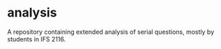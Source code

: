 # analysis
A repository containing extended analysis of serial questions, mostly by students in IFS 2116.
